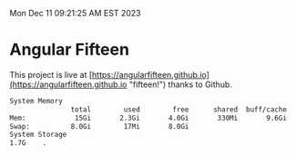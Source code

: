 Mon Dec 11 09:21:25 AM EST 2023

# Angular Fifteen


This project is live at [https://angularfifteen.github.io](https://angularfifteen.github.io "fifteen!") thanks to Github.

```bash
System Memory
               total        used        free      shared  buff/cache   available
Mem:            15Gi       2.3Gi       4.0Gi       330Mi       9.6Gi        12Gi
Swap:          8.0Gi        17Mi       8.0Gi
System Storage
1.7G	.
